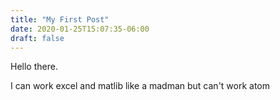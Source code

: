 ```yaml
---
title: "My First Post"
date: 2020-01-25T15:07:35-06:00
draft: false
---
```


Hello there.

I can work excel and matlib like a madman but can't work atom
